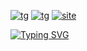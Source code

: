 [![tg](https://img.shields.io/badge/t.me-unveilr-blue)](https://t.me/unveilr)
[![tg](https://img.shields.io/badge/t.me-group-blue)](https://t.me/Qobg3fbwQM1hNTY1)
[![site](https://img.shields.io/badge/openal.lat-document-red)](https://u.openal.lat)

[![Typing SVG](https://readme-typing-svg.herokuapp.com/?size=21&duration=3333&pause=333&color=00F72B&background=000000&multiline=true&width=580&height=45&lines=%24+unveilr%20A%20small%20program%20security%20assessment%20tool)<br>][repo]

[repo]:https://u.openal.lat
